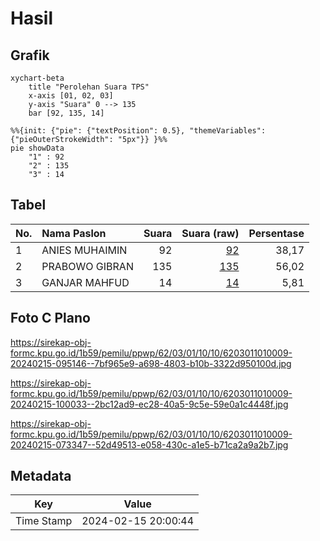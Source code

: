 # Hasil

## Grafik

```mermaid
xychart-beta
    title "Perolehan Suara TPS"
    x-axis [01, 02, 03]
    y-axis "Suara" 0 --> 135
    bar [92, 135, 14]
```

```mermaid
%%{init: {"pie": {"textPosition": 0.5}, "themeVariables": {"pieOuterStrokeWidth": "5px"}} }%%
pie showData
    "1" : 92
    "2" : 135
    "3" : 14
```

## Tabel

| No. | Nama Paslon    | Suara | Suara (raw) | Persentase |
|:--- |:-------------- | -----:| -----------:| ----------:|
| 1   | ANIES MUHAIMIN | 92    | [92][p-1]   | 38,17      |
| 2   | PRABOWO GIBRAN | 135   | [135][p-2]  | 56,02      |
| 3   | GANJAR MAHFUD  | 14    | [14][p-3]   | 5,81       |


[p-1]: https://github.com/gigit-pemilu/pemilu-2024-62-kalimantan-tengah/blob/main/pilpres/hitung-suara/sub/62-kalimantan-tengah/sub/03-kapuas/sub/01-selat/sub/1010-selat-dalam/sub/009-tps/sub/paslon-1.txt
[p-2]: https://github.com/gigit-pemilu/pemilu-2024-62-kalimantan-tengah/blob/main/pilpres/hitung-suara/sub/62-kalimantan-tengah/sub/03-kapuas/sub/01-selat/sub/1010-selat-dalam/sub/009-tps/sub/paslon-2.txt
[p-3]: https://github.com/gigit-pemilu/pemilu-2024-62-kalimantan-tengah/blob/main/pilpres/hitung-suara/sub/62-kalimantan-tengah/sub/03-kapuas/sub/01-selat/sub/1010-selat-dalam/sub/009-tps/sub/paslon-3.txt

## Foto C Plano

https://sirekap-obj-formc.kpu.go.id/1b59/pemilu/ppwp/62/03/01/10/10/6203011010009-20240215-095146--7bf965e9-a698-4803-b10b-3322d950100d.jpg

https://sirekap-obj-formc.kpu.go.id/1b59/pemilu/ppwp/62/03/01/10/10/6203011010009-20240215-100033--2bc12ad9-ec28-40a5-9c5e-59e0a1c4448f.jpg

https://sirekap-obj-formc.kpu.go.id/1b59/pemilu/ppwp/62/03/01/10/10/6203011010009-20240215-073347--52d49513-e058-430c-a1e5-b71ca2a9a2b7.jpg


## Metadata

| Key        | Value               |
| ---------- | ------------------- |
| Time Stamp | 2024-02-15 20:00:44 |



